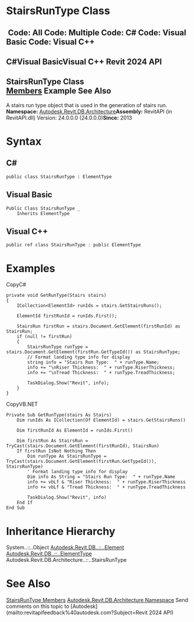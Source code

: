 # StairsRunType Class

﻿
 Code: All Code: Multiple Code: C# Code: Visual Basic Code: Visual C++   
---  
C#Visual BasicVisual C++
Revit 2024 API  
---  
StairsRunType Class  
[Members](ca6f30a3-e07e-8d26-2a38-734bb05a2efa.md "StairsRunType Members") Example See Also  
---  
A stairs run type object that is used in the generation of stairs run. 
**Namespace:** [Autodesk.Revit.DB.Architecture](720f0c58-cb2b-4f13-374a-7348ed0a1cd3.md "Autodesk.Revit.DB.Architecture Namespace")**Assembly:** RevitAPI (in RevitAPI.dll) Version: 24.0.0.0 (24.0.0.0)**Since:** 2013 
# Syntax
C#  
---  
```text
public class StairsRunType : ElementType
```
  
Visual Basic  
---  
```text
Public Class StairsRunType _
	Inherits ElementType
```
  
Visual C++  
---  
```text
public ref class StairsRunType : public ElementType
```
  
# Examples
CopyC#
```text
private void GetRunType(Stairs stairs)
{
    ICollection<ElementId> runIds = stairs.GetStairsRuns();

    ElementId firstRunId = runIds.First();

    StairsRun firstRun = stairs.Document.GetElement(firstRunId) as StairsRun;
    if (null != firstRun)
    {
        StairsRunType runType = stairs.Document.GetElement(firstRun.GetTypeId()) as StairsRunType;
        // Format landing type info for display
        string info = "Stairs Run Type:  " + runType.Name;
        info += "\nRiser Thickness:  " + runType.RiserThickness;
        info += "\nTread Thickness:  " + runType.TreadThickness;

        TaskDialog.Show("Revit", info);
    }
}
```

CopyVB.NET
```text
Private Sub GetRunType(stairs As Stairs)
    Dim runIds As ICollection(Of ElementId) = stairs.GetStairsRuns()

    Dim firstRunId As ElementId = runIds.First()

    Dim firstRun As StairsRun = TryCast(stairs.Document.GetElement(firstRunId), StairsRun)
    If firstRun IsNot Nothing Then
        Dim runType As StairsRunType = TryCast(stairs.Document.GetElement(firstRun.GetTypeId()), StairsRunType)
        ' Format landing type info for display
        Dim info As String = "Stairs Run Type:  " + runType.Name
        info += vbLf & "Riser Thickness:  " + runType.RiserThickness
        info += vbLf & "Tread Thickness:  " + runType.TreadThickness

        TaskDialog.Show("Revit", info)
    End If
End Sub
```

# Inheritance Hierarchy
System..::..Object [Autodesk.Revit.DB..::..Element](eb16114f-69ea-f4de-0d0d-f7388b105a16.md "Element Class") [Autodesk.Revit.DB..::..ElementType](ffb18296-0448-559c-580c-7857cbcdc094.md "ElementType Class") Autodesk.Revit.DB.Architecture..::..StairsRunType
# See Also
[StairsRunType Members](ca6f30a3-e07e-8d26-2a38-734bb05a2efa.md "StairsRunType Members")
[Autodesk.Revit.DB.Architecture Namespace](720f0c58-cb2b-4f13-374a-7348ed0a1cd3.md "Autodesk.Revit.DB.Architecture Namespace")
Send comments on this topic to [Autodesk](mailto:revitapifeedback%40autodesk.com?Subject=Revit 2024 API)